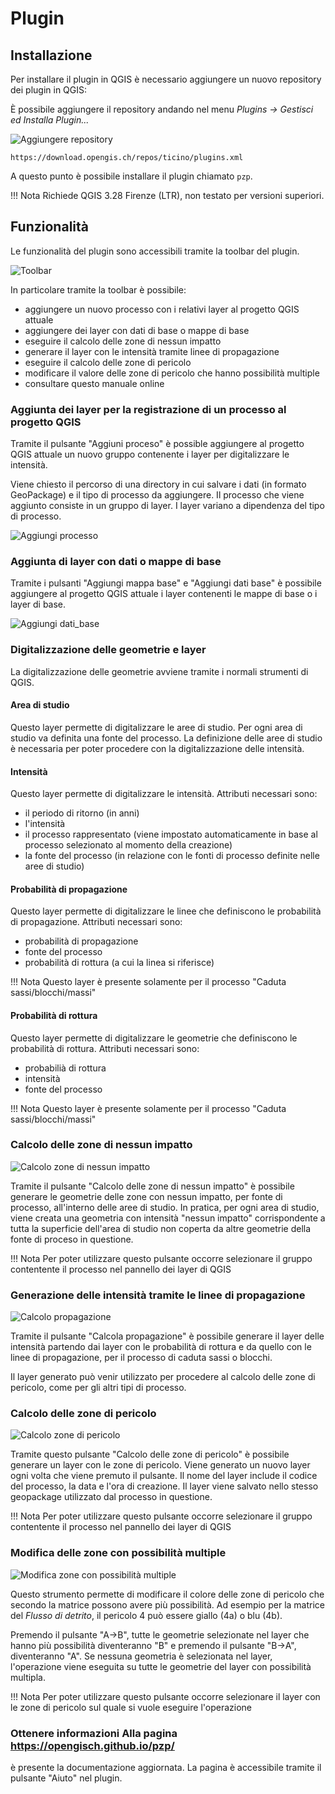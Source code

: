 # Plugin

## Installazione

Per installare il plugin in QGIS è necessario aggiungere un nuovo
repository dei plugin in QGIS:

È possibile aggiungere il repository andando nel menu _Plugins -> Gestisci ed Installa Plugin..._

![Aggiungere repository](./assets/repository_plugin.png)

```
https://download.opengis.ch/repos/ticino/plugins.xml
```

A questo punto è possibile installare il plugin chiamato `pzp`.

!!! Nota
Richiede QGIS 3.28 Firenze (LTR), non testato per versioni superiori.

## Funzionalità

Le funzionalità del plugin sono accessibili tramite la toolbar del plugin.

![Toolbar](./assets/toolbar.png)

In particolare tramite la toolbar è possibile:

- aggiungere un nuovo processo con i relativi layer al progetto QGIS attuale
- aggiungere dei layer con dati di base o mappe di base
- eseguire il calcolo delle zone di nessun impatto
- generare il layer con le intensità tramite linee di propagazione
- eseguire il calcolo delle zone di pericolo
- modificare il valore delle zone di pericolo che hanno possibilità multiple
- consultare questo manuale online

### Aggiunta dei layer per la registrazione di un processo al progetto QGIS

Tramite il pulsante "Aggiuni proceso" è possible aggiungere al
progetto QGIS attuale un nuovo gruppo contenente i layer per
digitalizzare le intensità.

Viene chiesto il percorso di una directory in cui salvare i dati (in
formato GeoPackage) e il tipo di processo da aggiungere. Il processo
che viene aggiunto consiste in un gruppo di layer. I layer variano a
dipendenza del tipo di processo.

![Aggiungi processo](./assets/aggiungi_processo.gif)

### Aggiunta di layer con dati o mappe di base

Tramite i pulsanti "Aggiungi mappa base" e "Aggiungi dati base" è
possibile aggiungere al progetto QGIS attuale i layer contenenti le
mappe di base o i layer di base.

![Aggiungi dati_base](./assets/aggiungi_dati_base.gif)

### Digitalizzazione delle geometrie e layer

La digitalizzazione delle geometrie avviene tramite i normali strumenti di QGIS.

#### Area di studio

Questo layer permette di digitalizzare le aree di studio. Per ogni area di
studio va definita una fonte del processo. La definizione delle aree di
studio è necessaria per poter procedere con la digitalizzazione delle
intensità.

#### Intensità

Questo layer permette di digitalizzare le intensità. Attributi necessari sono:

- il periodo di ritorno (in anni)
- l'intensità
- il processo rappresentato (viene impostato automaticamente in base al processo selezionato al momento della creazione)
- la fonte del processo (in relazione con le fonti di processo definite nelle aree di studio)

#### Probabilità di propagazione

Questo layer permette di digitalizzare le linee che definiscono le probabilità di propagazione. Attributi necessari sono:

- probabilità di propagazione
- fonte del processo
- probabilità di rottura (a cui la linea si riferisce)

!!! Nota
Questo layer è presente solamente per il processo "Caduta sassi/blocchi/massi"

#### Probabilità di rottura

Questo layer permette di digitalizzare le geometrie che definiscono le probabilità di rottura. Attributi necessari sono:

- probabilià di rottura
- intensità
- fonte del processo

!!! Nota
Questo layer è presente solamente per il processo "Caduta sassi/blocchi/massi"

### Calcolo delle zone di nessun impatto

![Calcolo zone di nessun impatto](./assets/calcolo_nessun_impatto.gif)

Tramite il pulsante "Calcolo delle zone di nessun impatto" è possibile generare le geometrie delle zone con nessun
impatto, per fonte di processo, all'interno delle aree di studio. In
pratica, per ogni area di studio, viene creata una geometria con
intensità "nessun impatto" corrispondente a tutta la superficie
dell'area di studio non coperta da altre geometrie della fonte di
proceso in questione.

!!! Nota
Per poter utilizzare questo pulsante occorre selezionare il gruppo contentente il processo nel pannello dei layer di QGIS

### Generazione delle intensità tramite le linee di propagazione

![Calcolo propagazione](./assets/calcolo_propagazione.gif)

Tramite il pulsante "Calcola propagazione" è possibile generare il
layer delle intensità partendo dai layer con le probabilità di rottura
e da quello con le linee di propagazione, per il processo di caduta
sassi o blocchi.

Il layer generato può venir utilizzato per procedere al calcolo delle
zone di pericolo, come per gli altri tipi di processo.

### Calcolo delle zone di pericolo

![Calcolo zone di pericolo](./assets/calcolo_zone_pericolo.gif)

Tramite questo pulsante "Calcolo delle zone di pericolo" è possibile generare un layer con le zone di pericolo.
Viene generato un nuovo layer ogni volta che viene premuto il
pulsante. Il nome del layer include il codice del processo, la data e
l'ora di creazione. Il layer viene salvato nello stesso geopackage
utilizzato dal processo in questione.

!!! Nota
Per poter utilizzare questo pulsante occorre selezionare il gruppo contentente il processo nel pannello dei layer di QGIS

### Modifica delle zone con possibilità multiple

![Modifica zone con possibilità multiple](./assets/modifica_possibilita_multiple.gif)

Questo strumento permette di modificare il colore delle zone di
pericolo che secondo la matrice possono avere più possibilità. Ad
esempio per la matrice del _Flusso di detrito_, il pericolo 4 può
essere giallo (4a) o blu (4b).

Premendo il pulsante "A->B", tutte le geometrie selezionate nel layer
che hanno più possibilità diventeranno "B" e premendo il pulsante
"B->A", diventeranno "A". Se nessuna geometria è selezionata nel
layer, l'operazione viene eseguita su tutte le geometrie del layer con possibilità multipla.

!!! Nota
Per poter utilizzare questo pulsante occorre selezionare il layer con le zone di pericolo sul quale si vuole eseguire l'operazione

### Ottenere informazioni Alla pagina https://opengisch.github.io/pzp/

è presente la documentazione aggiornata. La pagina è accessibile
tramite il pulsante "Aiuto" nel plugin.
